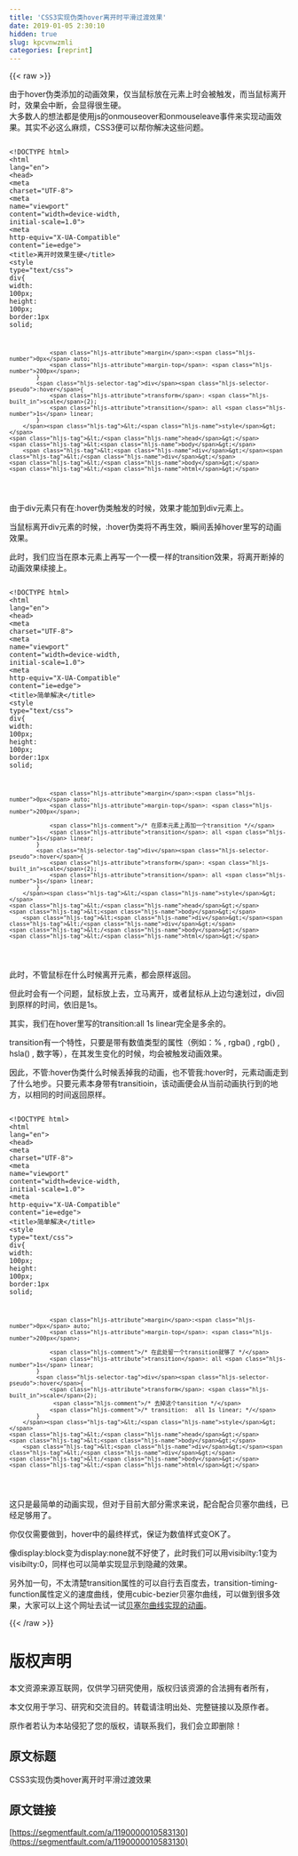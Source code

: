 ```yaml
---
title: 'CSS3实现伪类hover离开时平滑过渡效果' 
date: 2019-01-05 2:30:10
hidden: true
slug: kpcvnwzmli
categories: [reprint]
---
```


{{< raw >}}

                    
<p>由于hover伪类添加的动画效果，仅当鼠标放在元素上时会被触发，而当鼠标离开时，效果会中断，会显得很生硬。    <br>   大多数人的想法都是使用js的onmouseover和onmouseleave事件来实现动画效果。其实不必这么麻烦，CSS3便可以帮你解决这些问题。</p>
<div class="widget-codetool" style="display:none;">
      <div class="widget-codetool--inner">
      <span class="selectCode code-tool" data-toggle="tooltip" data-placement="top" title="" data-original-title="全选"></span>
      <span type="button" class="copyCode code-tool" data-toggle="tooltip" data-placement="top" data-clipboard-text=" <!DOCTYPE html>
    <html lang=&quot;en&quot;>
    <head>
        <meta charset=&quot;UTF-8&quot;>
        <meta name=&quot;viewport&quot; content=&quot;width=device-width, initial-scale=1.0&quot;>
        <meta http-equiv=&quot;X-UA-Compatible&quot; content=&quot;ie=edge&quot;>
        <title>离开时效果生硬</title>
        <style type=&quot;text/css&quot;>
            div{
                width: 100px;
                height: 100px;
                border:1px solid;
    
                margin:0px auto;
                margin-top: 200px;
            }
            div:hover{
                transform: scale(2);
                transition: all 1s linear;
            }
        </style>
    </head>
    <body>
        <div></div>
    </body>
    </html>
" title="" data-original-title="复制"></span>
      <span type="button" class="saveToNote code-tool" data-toggle="tooltip" data-placement="top" title="" data-original-title="放进笔记"></span>
      </div>
      </div><pre class="hljs xml"><code> <span class="hljs-meta">&lt;!DOCTYPE html&gt;</span>
    <span class="hljs-tag">&lt;<span class="hljs-name">html</span> <span class="hljs-attr">lang</span>=<span class="hljs-string">"en"</span>&gt;</span>
    <span class="hljs-tag">&lt;<span class="hljs-name">head</span>&gt;</span>
        <span class="hljs-tag">&lt;<span class="hljs-name">meta</span> <span class="hljs-attr">charset</span>=<span class="hljs-string">"UTF-8"</span>&gt;</span>
        <span class="hljs-tag">&lt;<span class="hljs-name">meta</span> <span class="hljs-attr">name</span>=<span class="hljs-string">"viewport"</span> <span class="hljs-attr">content</span>=<span class="hljs-string">"width=device-width, initial-scale=1.0"</span>&gt;</span>
        <span class="hljs-tag">&lt;<span class="hljs-name">meta</span> <span class="hljs-attr">http-equiv</span>=<span class="hljs-string">"X-UA-Compatible"</span> <span class="hljs-attr">content</span>=<span class="hljs-string">"ie=edge"</span>&gt;</span>
        <span class="hljs-tag">&lt;<span class="hljs-name">title</span>&gt;</span>离开时效果生硬<span class="hljs-tag">&lt;/<span class="hljs-name">title</span>&gt;</span>
        <span class="hljs-tag">&lt;<span class="hljs-name">style</span> <span class="hljs-attr">type</span>=<span class="hljs-string">"text/css"</span>&gt;</span><span class="css">
            <span class="hljs-selector-tag">div</span>{
                <span class="hljs-attribute">width</span>: <span class="hljs-number">100px</span>;
                <span class="hljs-attribute">height</span>: <span class="hljs-number">100px</span>;
                <span class="hljs-attribute">border</span>:<span class="hljs-number">1px</span> solid;
    
                <span class="hljs-attribute">margin</span>:<span class="hljs-number">0px</span> auto;
                <span class="hljs-attribute">margin-top</span>: <span class="hljs-number">200px</span>;
            }
            <span class="hljs-selector-tag">div</span><span class="hljs-selector-pseudo">:hover</span>{
                <span class="hljs-attribute">transform</span>: <span class="hljs-built_in">scale</span>(2);
                <span class="hljs-attribute">transition</span>: all <span class="hljs-number">1s</span> linear;
            }
        </span><span class="hljs-tag">&lt;/<span class="hljs-name">style</span>&gt;</span>
    <span class="hljs-tag">&lt;/<span class="hljs-name">head</span>&gt;</span>
    <span class="hljs-tag">&lt;<span class="hljs-name">body</span>&gt;</span>
        <span class="hljs-tag">&lt;<span class="hljs-name">div</span>&gt;</span><span class="hljs-tag">&lt;/<span class="hljs-name">div</span>&gt;</span>
    <span class="hljs-tag">&lt;/<span class="hljs-name">body</span>&gt;</span>
    <span class="hljs-tag">&lt;/<span class="hljs-name">html</span>&gt;</span>
</code></pre>
<p>由于div元素只有在:hover伪类触发的时候，效果才能加到div元素上。</p>
<p>当鼠标离开div元素的时候，:hover伪类将不再生效，瞬间丢掉hover里写的动画效果。</p>
<p>此时，我们应当在原本元素上再写一个一模一样的transition效果，将离开断掉的动画效果续接上。</p>
<div class="widget-codetool" style="display:none;">
      <div class="widget-codetool--inner">
      <span class="selectCode code-tool" data-toggle="tooltip" data-placement="top" title="" data-original-title="全选"></span>
      <span type="button" class="copyCode code-tool" data-toggle="tooltip" data-placement="top" data-clipboard-text=" <!DOCTYPE html>
    <html lang=&quot;en&quot;>
    <head>
        <meta charset=&quot;UTF-8&quot;>
        <meta name=&quot;viewport&quot; content=&quot;width=device-width, initial-scale=1.0&quot;>
        <meta http-equiv=&quot;X-UA-Compatible&quot; content=&quot;ie=edge&quot;>
        <title>简单解决</title>
        <style type=&quot;text/css&quot;>
            div{
                width: 100px;
                height: 100px;
                border:1px solid;
    
                margin:0px auto;
                margin-top: 200px;
    
                /* 在原本元素上再加一个transition */
                transition: all 1s linear;
            }
            div:hover{
                transform: scale(2);
                transition: all 1s linear;
            }
        </style>
    </head>
    <body>
        <div></div>
    </body>
    </html>
" title="" data-original-title="复制"></span>
      <span type="button" class="saveToNote code-tool" data-toggle="tooltip" data-placement="top" title="" data-original-title="放进笔记"></span>
      </div>
      </div><pre class="hljs xml"><code> <span class="hljs-meta">&lt;!DOCTYPE html&gt;</span>
    <span class="hljs-tag">&lt;<span class="hljs-name">html</span> <span class="hljs-attr">lang</span>=<span class="hljs-string">"en"</span>&gt;</span>
    <span class="hljs-tag">&lt;<span class="hljs-name">head</span>&gt;</span>
        <span class="hljs-tag">&lt;<span class="hljs-name">meta</span> <span class="hljs-attr">charset</span>=<span class="hljs-string">"UTF-8"</span>&gt;</span>
        <span class="hljs-tag">&lt;<span class="hljs-name">meta</span> <span class="hljs-attr">name</span>=<span class="hljs-string">"viewport"</span> <span class="hljs-attr">content</span>=<span class="hljs-string">"width=device-width, initial-scale=1.0"</span>&gt;</span>
        <span class="hljs-tag">&lt;<span class="hljs-name">meta</span> <span class="hljs-attr">http-equiv</span>=<span class="hljs-string">"X-UA-Compatible"</span> <span class="hljs-attr">content</span>=<span class="hljs-string">"ie=edge"</span>&gt;</span>
        <span class="hljs-tag">&lt;<span class="hljs-name">title</span>&gt;</span>简单解决<span class="hljs-tag">&lt;/<span class="hljs-name">title</span>&gt;</span>
        <span class="hljs-tag">&lt;<span class="hljs-name">style</span> <span class="hljs-attr">type</span>=<span class="hljs-string">"text/css"</span>&gt;</span><span class="css">
            <span class="hljs-selector-tag">div</span>{
                <span class="hljs-attribute">width</span>: <span class="hljs-number">100px</span>;
                <span class="hljs-attribute">height</span>: <span class="hljs-number">100px</span>;
                <span class="hljs-attribute">border</span>:<span class="hljs-number">1px</span> solid;
    
                <span class="hljs-attribute">margin</span>:<span class="hljs-number">0px</span> auto;
                <span class="hljs-attribute">margin-top</span>: <span class="hljs-number">200px</span>;
    
                <span class="hljs-comment">/* 在原本元素上再加一个transition */</span>
                <span class="hljs-attribute">transition</span>: all <span class="hljs-number">1s</span> linear;
            }
            <span class="hljs-selector-tag">div</span><span class="hljs-selector-pseudo">:hover</span>{
                <span class="hljs-attribute">transform</span>: <span class="hljs-built_in">scale</span>(2);
                <span class="hljs-attribute">transition</span>: all <span class="hljs-number">1s</span> linear;
            }
        </span><span class="hljs-tag">&lt;/<span class="hljs-name">style</span>&gt;</span>
    <span class="hljs-tag">&lt;/<span class="hljs-name">head</span>&gt;</span>
    <span class="hljs-tag">&lt;<span class="hljs-name">body</span>&gt;</span>
        <span class="hljs-tag">&lt;<span class="hljs-name">div</span>&gt;</span><span class="hljs-tag">&lt;/<span class="hljs-name">div</span>&gt;</span>
    <span class="hljs-tag">&lt;/<span class="hljs-name">body</span>&gt;</span>
    <span class="hljs-tag">&lt;/<span class="hljs-name">html</span>&gt;</span>
</code></pre>
<p>此时，不管鼠标在什么时候离开元素，都会原样返回。</p>
<p>但此时会有一个问题，鼠标放上去，立马离开，或者鼠标从上边匀速划过，div回到原样的时间，依旧是1s。</p>
<p>其实，我们在hover里写的transition:all 1s linear完全是多余的。</p>
<p>transition有一个特性，只要是带有数值类型的属性（例如：% , rgba() , rgb() , hsla() , 数字等），在其发生变化的时候，均会被触发动画效果。</p>
<p>因此，不管:hover伪类什么时候丢掉我的动画，也不管我:hover时，元素动画走到了什么地步。只要元素本身带有transitioin，该动画便会从当前动画执行到的地方，以相同的时间返回原样。</p>
<div class="widget-codetool" style="display:none;">
      <div class="widget-codetool--inner">
      <span class="selectCode code-tool" data-toggle="tooltip" data-placement="top" title="" data-original-title="全选"></span>
      <span type="button" class="copyCode code-tool" data-toggle="tooltip" data-placement="top" data-clipboard-text="
<!DOCTYPE html>
    <html lang=&quot;en&quot;>
    <head>
        <meta charset=&quot;UTF-8&quot;>
        <meta name=&quot;viewport&quot; content=&quot;width=device-width, initial-scale=1.0&quot;>
        <meta http-equiv=&quot;X-UA-Compatible&quot; content=&quot;ie=edge&quot;>
        <title>简单解决</title>
        <style type=&quot;text/css&quot;>
            div{
                width: 100px;
                height: 100px;
                border:1px solid;
    
                margin:0px auto;
                margin-top: 200px;
    
                /* 在此处留一个transition就够了 */
                transition: all 1s linear;
            }
            div:hover{
                transform: scale(2);
                 /* 去掉这个tansition */
                /* transition:  all 1s linear; */
            }
        </style>
    </head>
    <body>
        <div></div>
    </body>
    </html>
" title="" data-original-title="复制"></span>
      <span type="button" class="saveToNote code-tool" data-toggle="tooltip" data-placement="top" title="" data-original-title="放进笔记"></span>
      </div>
      </div><pre class="hljs xml"><code>
<span class="hljs-meta">&lt;!DOCTYPE html&gt;</span>
    <span class="hljs-tag">&lt;<span class="hljs-name">html</span> <span class="hljs-attr">lang</span>=<span class="hljs-string">"en"</span>&gt;</span>
    <span class="hljs-tag">&lt;<span class="hljs-name">head</span>&gt;</span>
        <span class="hljs-tag">&lt;<span class="hljs-name">meta</span> <span class="hljs-attr">charset</span>=<span class="hljs-string">"UTF-8"</span>&gt;</span>
        <span class="hljs-tag">&lt;<span class="hljs-name">meta</span> <span class="hljs-attr">name</span>=<span class="hljs-string">"viewport"</span> <span class="hljs-attr">content</span>=<span class="hljs-string">"width=device-width, initial-scale=1.0"</span>&gt;</span>
        <span class="hljs-tag">&lt;<span class="hljs-name">meta</span> <span class="hljs-attr">http-equiv</span>=<span class="hljs-string">"X-UA-Compatible"</span> <span class="hljs-attr">content</span>=<span class="hljs-string">"ie=edge"</span>&gt;</span>
        <span class="hljs-tag">&lt;<span class="hljs-name">title</span>&gt;</span>简单解决<span class="hljs-tag">&lt;/<span class="hljs-name">title</span>&gt;</span>
        <span class="hljs-tag">&lt;<span class="hljs-name">style</span> <span class="hljs-attr">type</span>=<span class="hljs-string">"text/css"</span>&gt;</span><span class="css">
            <span class="hljs-selector-tag">div</span>{
                <span class="hljs-attribute">width</span>: <span class="hljs-number">100px</span>;
                <span class="hljs-attribute">height</span>: <span class="hljs-number">100px</span>;
                <span class="hljs-attribute">border</span>:<span class="hljs-number">1px</span> solid;
    
                <span class="hljs-attribute">margin</span>:<span class="hljs-number">0px</span> auto;
                <span class="hljs-attribute">margin-top</span>: <span class="hljs-number">200px</span>;
    
                <span class="hljs-comment">/* 在此处留一个transition就够了 */</span>
                <span class="hljs-attribute">transition</span>: all <span class="hljs-number">1s</span> linear;
            }
            <span class="hljs-selector-tag">div</span><span class="hljs-selector-pseudo">:hover</span>{
                <span class="hljs-attribute">transform</span>: <span class="hljs-built_in">scale</span>(2);
                 <span class="hljs-comment">/* 去掉这个tansition */</span>
                <span class="hljs-comment">/* transition:  all 1s linear; */</span>
            }
        </span><span class="hljs-tag">&lt;/<span class="hljs-name">style</span>&gt;</span>
    <span class="hljs-tag">&lt;/<span class="hljs-name">head</span>&gt;</span>
    <span class="hljs-tag">&lt;<span class="hljs-name">body</span>&gt;</span>
        <span class="hljs-tag">&lt;<span class="hljs-name">div</span>&gt;</span><span class="hljs-tag">&lt;/<span class="hljs-name">div</span>&gt;</span>
    <span class="hljs-tag">&lt;/<span class="hljs-name">body</span>&gt;</span>
    <span class="hljs-tag">&lt;/<span class="hljs-name">html</span>&gt;</span>
</code></pre>
<p>这只是最简单的动画实现，但对于目前大部分需求来说，配合配合贝塞尔曲线，已经足够用了。</p>
<p>你仅仅需要做到，hover中的最终样式，保证为数值样式变OK了。</p>
<p>像display:block变为display:none就不好使了，此时我们可以用visibilty:1变为visibilty:0，同样也可以简单实现显示到隐藏的效果。</p>
<p>另外加一句，不太清楚transition属性的可以自行去百度去，transition-timing-function属性定义的速度曲线，使用cubic-bezier贝塞尔曲线，可以做到很多效果，大家可以上这个网址去试一试<a href="http://cubic-bezier.com/#.2,1.68,.87,-0.38" rel="nofollow noreferrer" target="_blank">贝塞尔曲线实现的动画</a>。</p>

                
{{< /raw >}}

# 版权声明
本文资源来源互联网，仅供学习研究使用，版权归该资源的合法拥有者所有，

本文仅用于学习、研究和交流目的。转载请注明出处、完整链接以及原作者。

原作者若认为本站侵犯了您的版权，请联系我们，我们会立即删除！

## 原文标题
CSS3实现伪类hover离开时平滑过渡效果

## 原文链接
[https://segmentfault.com/a/1190000010583130](https://segmentfault.com/a/1190000010583130)

